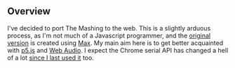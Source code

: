 ## Overview

I've decided to port The Mashing to the web. This is a slightly arduous process, as I'm not much of a Javascript programmer, and the [original version](https://github.com/jrmedd/TheMashing) is created using [Max](http://cycling74.com). My main aim here is to get better acquainted with [p5.js](http://p5js.org/) and [Web Audio](https://developer.mozilla.org/en-US/docs/Web/API/Web_Audio_API). I expect the Chrome serial API has changed a hell of a lot [since I last used it](http://blog.jamesmedd.co.uk/post/63091955902/creating-subversive-little-box-2) too.
